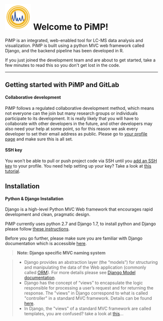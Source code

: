 ![alt text](django_projects/static/img/PiMP_logo.png) Welcome to PiMP!
===================

PiMP is an integrated, web-enabled tool for LC-MS data analysis and visualization.
PiMP is built using a python MVC web framework called Django, and the backend pipeline has been developed in R. 

If you just joined the development team and are about to get started, take a few minutes  to read this so you don't get lost in the code. 

----------

Getting started with PiMP and GitLab
-------------

#### Collaborative development
PiMP follows a regulated collaborative development method, which means not everyone can the join but many research groups or individuals participate to its development. It is really likely that you will have to collaborate with other developers in the future, and other developers may also need your help at some point, so for this reason we ask every developer to set their email address as public. Please go to [your profile page](http://newtcrc-panda.ibls.gla.ac.uk/profile) and make sure this is all set.

#### SSH key
You won't be able to pull or push project code via SSH until you [add an SSH key](http://newtcrc-panda.ibls.gla.ac.uk/profile/keys/new) to your profile. You need help setting up your key? Take a look at [this tutorial](http://newtcrc-panda.ibls.gla.ac.uk/help/ssh/README). 


Installation
-------------

#### <i class="icon-cog"></i> Python & Django Installation

Django is a high-level Python MVC Web framework that encourages rapid development and clean, pragmatic design. 

PiMP currently uses python 2.7 and Django 1.7, to install python and Django please follow [these instructions](https://docs.djangoproject.com/en/1.7/intro/install/).

Before you go further, please make sure you are familiar with Django documentation which is accessible [here](https://docs.djangoproject.com/en/1.7/). 

> **Note: Django specific MVC naming system**

> -  Django provides an abstraction layer (the “models”) for structuring and manipulating the data of the Web application (commonly called [ORM](https://en.wikipedia.org/wiki/Object-relational_mapping)). For more details please see [Django Model documentation](https://docs.djangoproject.com/en/1.7/#the-model-layer).
> - Django has the concept of “views” to encapsulate the logic responsible for processing a user’s request and for returning the response.  The "views" in Django correspond to what is called "controller" in a standard MVC framework. Details can be found [here](https://docs.djangoproject.com/en/1.7/#the-view-layer).
> - In Django, the "views" of a standard MVC framework are called templates, you are confused? take a look at [this](https://docs.djangoproject.com/en/1.7/#the-template-layer)...
